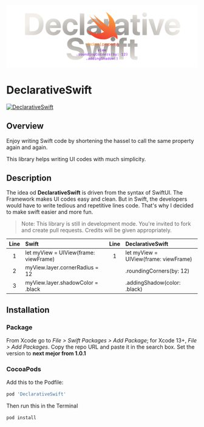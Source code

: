![alt text](https://github.com/SwiftFoxx/code-images-ext-usage/blob/68fa954b1ba473a532f69c1fb97f5d3d45778ccf/PNG/ds_header.png "Header")

# DeclarativeSwift

[![DeclarativeSwift](https://github.com/SwiftFoxx/DeclarativeSwift/actions/workflows/CI.yml/badge.svg?branch=master)](https://github.com/SwiftFoxx/DeclarativeSwift/actions/workflows/CI.yml)

## Overview

Enjoy writing Swift code by shortening the hassel to call the same property again and again.

This library helps writing UI codes with much simplicity.


## Description

The idea od **DeclarativeSwift** is driven from the syntax of SwiftUI. The Framework makes UI codes easy and clean. But in Swift, the developers would have to write tedious and repetitive lines code. That's why I decided to make swift easier and more fun.

> Note: This library is still in development mode. You're invited to fork and create pull requests. Credits will be given appropriately.

| Line | Swift        | Line | DeclarativeSwift |
|:--:|:-------------|:--:|:----------------|
|1|let myView = UIView(frame: viewFrame) |1| let myView = UIView(frame: viewFrame)|
|2|myView.layer.cornerRadius = 12 || .roundingCorners(by: 12)|
|3|myView.layer.shadowColor = .black || .addingShadow(color: .black)|

## Installation
### Package
From Xcode go to *File > Swift Packages > Add Package*; for Xcode 13+, *File > Add Packages*. Copy the repo URL and paste it in the search box. Set the version to **next mejor from 1.0.1**

### CocoaPods
Add this to the Podfile:
```Ruby
pod 'DeclarativeSwift'
```
Then run this in the Terminal
```Ruby
pod install
```
